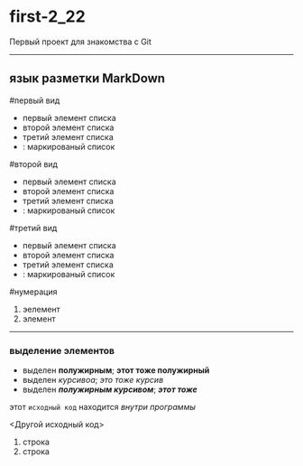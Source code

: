 # first-2_22
Первый проект для знакомства с Git
***
## язык разметки MarkDown

#первый вид
* первый элемент списка
* второй элемент списка
* третий элемент списка
* : маркированый список

#второй вид
- первый элемент списка
- второй элемент списка
- третий элемент списка
- : маркированый список

#третий вид
+ первый элемент списка
+ второй элемент списка
+ третий элемент списка
+ : маркированый список

#нумерация
1. эелемент
2. элемент
***
### выделение элементов
* выделен **полужирным**; __этот тоже полужирный__
* выделен *курсивоа*; _это тоже курсив_
* выделен ***полужирным курсивом***; ___этот тоже___

этот `исходный код` находится *внутри программы*

  <Другой исходный код>
  1. строка
  2. строка
